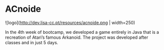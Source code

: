 # ACnoide

![logo](http://dev.lisa-cc.pt/resources/acnoide.png | width=250)

In the 4th week of bootcamp, we developed a game entirely in Java that is a recreation of Atari’s famous Arkanoid. The project was developed after classes and in just 5 days.
